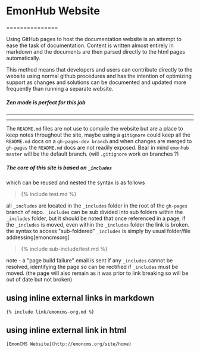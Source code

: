 EmonHub Website
===============
===============

Using GitHub pages to host the documentation website is an attempt to ease the task of documentation. Content is written almost entirely in markdown and the documents are then parsed directly to the html pages automatically.

This method means that developers and users can contribute directly to the website using normal github procedures and has the intention of optimizing support as changes and solutions can be documented and updated more frequently than running a separate website.

##### Zen mode is perfect for this job 

----------------------------------------------------------------------------------------------------------

-------------------------------------------------------------------------------------------------------------

The `README.md` files are not use to compile the website but are a place to keep notes throughout the site, maybe using a `gitignore` could keep all the `README.md` docs on a `gh-pages-dev branch` and when changes are merged to `gh-pages` the `README.md` docs are not readily exposed. Bear in mind `emonhub master` will be the default branch. (will `.gitignore` work on branches ?)



[cmsorg]: http://emoncms.org/site/home/ " EmonCMS "

##### The core of this site is based on `_includes` 
which can be reused and nested
the syntax is as follows

>{% include test.md %}

all `_includes` are located in the `_includes` folder in the root of the `gh-pages` branch of repo.
`_includes` can be sub divided into sub folders within the `_includes` folder, but it should be noted that once referenced in a page, if the `_includes` is moved, even within the `_includes` folder the link is broken.
the syntax to access "sub-foldered" `_includes` is simply by usual folder/file addressing[emoncmsorg]

>{% include sub-include/test.md %}

note - a "page build failure" email is sent if any `_includes` cannot be resolved, identifying the page so can be rectified if `_includes` must be moved. (the page will also remain as it was prior to link breaking so will be out of date but not broken)

## using inline external links in markdown 

~~~
{% include link/emoncms-org.md %}
~~~

## using inline external link in html

~~~
[EmonCMS Website](http://emoncms.org/site/home)
~~~
